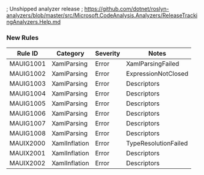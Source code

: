 ; Unshipped analyzer release
; https://github.com/dotnet/roslyn-analyzers/blob/master/src/Microsoft.CodeAnalysis.Analyzers/ReleaseTrackingAnalyzers.Help.md

### New Rules

Rule ID | Category | Severity | Notes
--------|----------|----------|-------
MAUIG1001 | XamlParsing | Error | XamlParsingFailed
MAUIG1002 | XamlParsing | Error | ExpressionNotClosed
MAUIG1003 | XamlParsing | Error | Descriptors
MAUIG1004 | XamlParsing | Error | Descriptors
MAUIG1005 | XamlParsing | Error | Descriptors
MAUIG1006 | XamlParsing | Error | Descriptors
MAUIG1007 | XamlParsing | Error | Descriptors
MAUIG1008 | XamlParsing | Error | Descriptors
MAUIX2000 | XamlInflation | Error | TypeResolutionFailed
MAUIX2001 | XamlInflation | Error | Descriptors
MAUIX2002 | XamlInflation | Error | Descriptors
